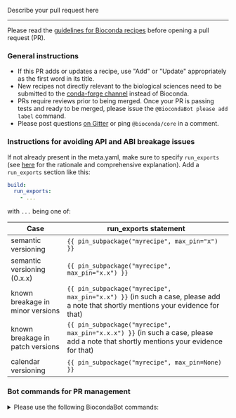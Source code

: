 Describe your pull request here

----

Please read the [guidelines for Bioconda recipes](https://bioconda.github.io/contributor/guidelines.html) before opening a pull request (PR).

### General instructions

* If this PR adds or updates a recipe, use "Add" or "Update" appropriately as the first word in its title.
* New recipes not directly relevant to the biological sciences need to be submitted to the [conda-forge channel](https://conda-forge.org/docs/) instead of Bioconda.
* PRs require reviews prior to being merged. Once your PR is passing tests and ready to be merged, please issue the `@BiocondaBot please add label` command.
* Please post questions [on Gitter](https://gitter.im/bioconda/Lobby) or ping `@bioconda/core` in a comment.

### Instructions for avoiding API and ABI breakage issues
If not already present in the meta.yaml, make sure to specify `run_exports` (see [here](https://bioconda.github.io/contributor/linting.html#missing-run-exports) for the rationale and comprehensive explanation).
Add a `run_exports` section like this:

```yaml
build:
  run_exports:
    - ...

```

with `...` being one of:

| Case                             | run_exports statement                                               |
| -------------------------------- | ------------------------------------------------------------------- |
| semantic versioning              | `{{ pin_subpackage("myrecipe", max_pin="x") }}`     |
| semantic versioning (0.x.x)      | `{{ pin_subpackage("myrecipe", max_pin="x.x") }}`   |
| known breakage in minor versions | `{{ pin_subpackage("myrecipe", max_pin="x.x") }}` (in such a case, please add a note that shortly mentions your evidence for that) |
| known breakage in patch versions | `{{ pin_subpackage("myrecipe", max_pin="x.x.x") }}` (in such a case, please add a note that shortly mentions your evidence for that) |
| calendar versioning              | `{{ pin_subpackage("myrecipe", max_pin=None) }}`    |


### Bot commands for PR management

<details>
  <summary>Please use the following BiocondaBot commands:</summary>

Everyone has access to the following BiocondaBot commands, which can be given in a comment:

<table>
  <tr>
    <td><code>@BiocondaBot please update</code></td>
    <td>Merge the master branch into a PR.</td>
  </tr>
  <tr>
    <td><code>@BiocondaBot please add label</code></td>
    <td>Add the <code>please review & merge</code> label.</td>
  </tr>
  <tr>
    <td><code>@BiocondaBot please fetch artifacts</code></td>
    <td>Post links to CI-built packages/containers. <br />You can use this to test packages locally.</td>
  </tr>
</table>

Note that the <code>@BiocondaBot please merge</code> command is now depreciated. Please just squash and merge instead.

Also, the bot watches for comments from non-members that include `@bioconda/<team>` and will automatically re-post them to notify the addressed `<team>`.

</details>
